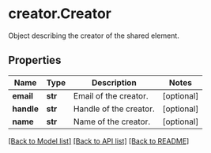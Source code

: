 # creator.Creator

Object describing the creator of the shared element.
## Properties
Name | Type | Description | Notes
------------ | ------------- | ------------- | -------------
**email** | **str** | Email of the creator. | [optional] 
**handle** | **str** | Handle of the creator. | [optional] 
**name** | **str** | Name of the creator. | [optional] 

[[Back to Model list]](README.md#documentation-for-models) [[Back to API list]](README.md#documentation-for-api-endpoints) [[Back to README]](README.md)


